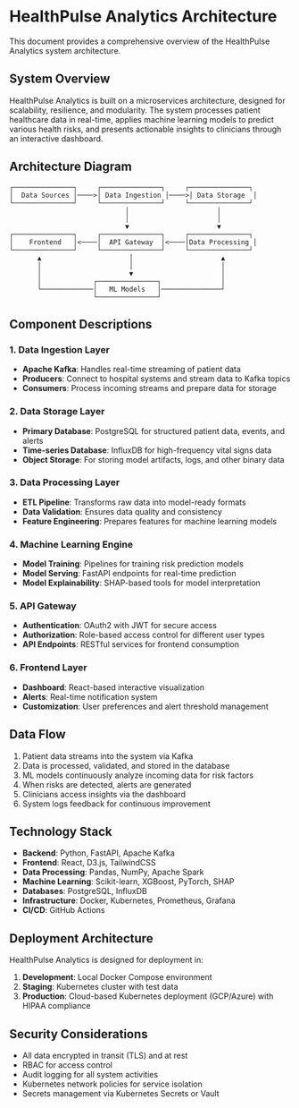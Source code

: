 # HealthPulse Analytics Architecture

This document provides a comprehensive overview of the HealthPulse Analytics system architecture.

## System Overview

HealthPulse Analytics is built on a microservices architecture, designed for scalability, resilience, and modularity. The system processes patient healthcare data in real-time, applies machine learning models to predict various health risks, and presents actionable insights to clinicians through an interactive dashboard.

## Architecture Diagram

```
┌───────────────┐     ┌───────────────┐     ┌───────────────┐
│  Data Sources │────>│ Data Ingestion │────>│ Data Storage  │
└───────────────┘     └───────────────┘     └───────────────┘
                             │                      │
                             │                      │
                             ▼                      ▼
┌───────────────┐     ┌───────────────┐     ┌───────────────┐
│    Frontend   │<────│  API Gateway  │<────│Data Processing │
└───────────────┘     └───────────────┘     └───────────────┘
       ▲                      │                      ▲
       │                      │                      │
       │                      ▼                      │
       │             ┌───────────────┐               │
       └─────────────│   ML Models   │───────────────┘
                     └───────────────┘
```

## Component Descriptions

### 1. Data Ingestion Layer

- **Apache Kafka**: Handles real-time streaming of patient data
- **Producers**: Connect to hospital systems and stream data to Kafka topics
- **Consumers**: Process incoming streams and prepare data for storage

### 2. Data Storage Layer

- **Primary Database**: PostgreSQL for structured patient data, events, and alerts
- **Time-series Database**: InfluxDB for high-frequency vital signs data
- **Object Storage**: For storing model artifacts, logs, and other binary data

### 3. Data Processing Layer

- **ETL Pipeline**: Transforms raw data into model-ready formats
- **Data Validation**: Ensures data quality and consistency
- **Feature Engineering**: Prepares features for machine learning models

### 4. Machine Learning Engine

- **Model Training**: Pipelines for training risk prediction models
- **Model Serving**: FastAPI endpoints for real-time prediction
- **Model Explainability**: SHAP-based tools for model interpretation

### 5. API Gateway

- **Authentication**: OAuth2 with JWT for secure access
- **Authorization**: Role-based access control for different user types
- **API Endpoints**: RESTful services for frontend consumption

### 6. Frontend Layer

- **Dashboard**: React-based interactive visualization
- **Alerts**: Real-time notification system
- **Customization**: User preferences and alert threshold management

## Data Flow

1. Patient data streams into the system via Kafka
2. Data is processed, validated, and stored in the database
3. ML models continuously analyze incoming data for risk factors
4. When risks are detected, alerts are generated
5. Clinicians access insights via the dashboard
6. System logs feedback for continuous improvement

## Technology Stack

- **Backend**: Python, FastAPI, Apache Kafka
- **Frontend**: React, D3.js, TailwindCSS
- **Data Processing**: Pandas, NumPy, Apache Spark
- **Machine Learning**: Scikit-learn, XGBoost, PyTorch, SHAP
- **Databases**: PostgreSQL, InfluxDB
- **Infrastructure**: Docker, Kubernetes, Prometheus, Grafana
- **CI/CD**: GitHub Actions

## Deployment Architecture

HealthPulse Analytics is designed for deployment in:

1. **Development**: Local Docker Compose environment
2. **Staging**: Kubernetes cluster with test data
3. **Production**: Cloud-based Kubernetes deployment (GCP/Azure) with HIPAA compliance

## Security Considerations

- All data encrypted in transit (TLS) and at rest
- RBAC for access control
- Audit logging for all system activities
- Kubernetes network policies for service isolation
- Secrets management via Kubernetes Secrets or Vault